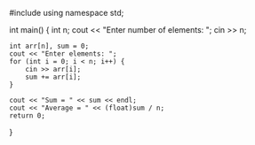 #include <iostream>
using namespace std;

int main() {
    int n;
    cout << "Enter number of elements: ";
    cin >> n;

    int arr[n], sum = 0;
    cout << "Enter elements: ";
    for (int i = 0; i < n; i++) {
        cin >> arr[i];
        sum += arr[i];
    }

    cout << "Sum = " << sum << endl;
    cout << "Average = " << (float)sum / n;
    return 0;
}
